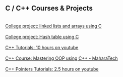 ## C / C++ Courses & Projects
\
[College project: linked lists and arrays using C](https://github.com/AliMaher15/University-student-system-using-array-and-linked-lists.git) \
\
[College project: Hash table using C](https://github.com/AliMaher15/University-student-system-using-hash-tables.git) \
\
[C++ Tutorials: 10 hours on youtube](https://github.com/AliMaher15/Cpp_Programming_Tutorial_youtube_10hours.git) \
\
[C++ Course: Mastering OOP using C++ - MaharaTech](https://github.com/AliMaher15/mastering_oop_using_cpp_maharatech) \
\
[C++ Pointers Tutorials: 2.5 hours on youtube](https://github.com/AliMaher15/cpp_pointers-youtube.git)